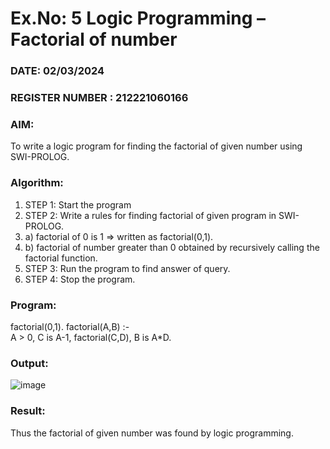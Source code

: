 # Ex.No: 5   Logic Programming – Factorial of number   
### DATE: 02/03/2024                                                                            
### REGISTER NUMBER : 212221060166
### AIM: 
To  write  a logic program for finding the factorial of given number using SWI-PROLOG. 
### Algorithm:
1. STEP 1: Start the program
2. STEP 2:  Write a rules for finding factorial of given program in SWI-PROLOG.
3.   a)	factorial of 0 is 1 => written as factorial(0,1).
4.   b)	factorial of number greater than 0 obtained by recursively calling the factorial    function.
5. STEP 3: Run the program  to find answer of  query.
6. STEP 4: Stop the program.

### Program:
factorial(0,1).
factorial(A,B) :-  
           A > 0, 
           C is A-1,
           factorial(C,D),
           B is A*D.


### Output:


![image](https://github.com/MEHUL1120/AI_Lab_2023-24/assets/159034708/eef0e120-a078-47a6-a22d-ce3760142bb5)

### Result:
Thus the factorial of given number was found by logic programming. 
